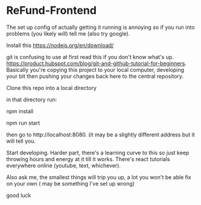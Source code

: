 # ReFund-Frontend

The set up config of actually getting it running is annoying so if you run into problems (you likely will) tell me (also try google).

Install this
https://nodejs.org/en/download/

git is confusing to use at first read this if you don't know what's up.
https://product.hubspot.com/blog/git-and-github-tutorial-for-beginners.
Basically you're copying this project to your local computer, developing your bit 
then pushing your changes back here to the central repository.

Clone this repo into a local directory

in that directory run:

npm install

npm run start

then go to http://localhost:8080. (it may be a slightly different address but it will tell you.

Start developing. Harder part, there's a learning curve to this so just keep throwing hours and energy at it till it works.
There's react tutorials everywhere online (youtube, text, whichever). 

Also ask me, the smallest things will trip you up, a lot you won't be able fix on your own ( may be something I've set up wrong)

good luck


